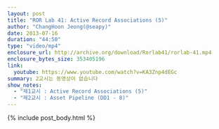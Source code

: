 ```yaml
---
layout: post
title: "ROR Lab 41: Active Record Associations (5)"
author: "ChangHoon Jeong(@seapy)"
date: 2013-07-16
duration: "44:50"
type: "video/mp4"
enclosure_url: http://archive.org/download/Rorlab41/rorlab-41.mp4
enclosure_bytes_size: 353405196
link:
  youtube: https://www.youtube.com/watch?v=KA3Znp4dEGc
summary: 2교시는 동영상이 없습니다
show_notes:
  - "제1교시 : Active Record Associations (5)"
  - "제2교시 : Asset Pipeline (DD1 - 8)"
---
```


{% include post_body.html %}
